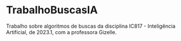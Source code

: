 # TrabalhoBuscasIA
Trabalho sobre algoritmos de buscas da disciplina IC817 - Inteligência Artificial, de 2023.1, com a professora Gizelle.
